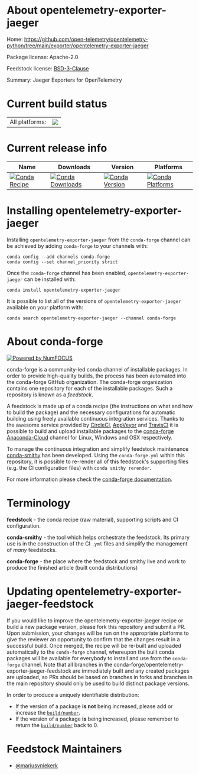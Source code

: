 About opentelemetry-exporter-jaeger
===================================

Home: https://github.com/open-telemetry/opentelemetry-python/tree/main/exporter/opentelemetry-exporter-jaeger

Package license: Apache-2.0

Feedstock license: [BSD-3-Clause](https://github.com/conda-forge/opentelemetry-exporter-jaeger-feedstock/blob/master/LICENSE.txt)

Summary: Jaeger Exporters for OpenTelemetry

Current build status
====================


<table><tr><td>All platforms:</td>
    <td>
      <a href="https://dev.azure.com/conda-forge/feedstock-builds/_build/latest?definitionId=13854&branchName=master">
        <img src="https://dev.azure.com/conda-forge/feedstock-builds/_apis/build/status/opentelemetry-exporter-jaeger-feedstock?branchName=master">
      </a>
    </td>
  </tr>
</table>

Current release info
====================

| Name | Downloads | Version | Platforms |
| --- | --- | --- | --- |
| [![Conda Recipe](https://img.shields.io/badge/recipe-opentelemetry--exporter--jaeger-green.svg)](https://anaconda.org/conda-forge/opentelemetry-exporter-jaeger) | [![Conda Downloads](https://img.shields.io/conda/dn/conda-forge/opentelemetry-exporter-jaeger.svg)](https://anaconda.org/conda-forge/opentelemetry-exporter-jaeger) | [![Conda Version](https://img.shields.io/conda/vn/conda-forge/opentelemetry-exporter-jaeger.svg)](https://anaconda.org/conda-forge/opentelemetry-exporter-jaeger) | [![Conda Platforms](https://img.shields.io/conda/pn/conda-forge/opentelemetry-exporter-jaeger.svg)](https://anaconda.org/conda-forge/opentelemetry-exporter-jaeger) |

Installing opentelemetry-exporter-jaeger
========================================

Installing `opentelemetry-exporter-jaeger` from the `conda-forge` channel can be achieved by adding `conda-forge` to your channels with:

```
conda config --add channels conda-forge
conda config --set channel_priority strict
```

Once the `conda-forge` channel has been enabled, `opentelemetry-exporter-jaeger` can be installed with:

```
conda install opentelemetry-exporter-jaeger
```

It is possible to list all of the versions of `opentelemetry-exporter-jaeger` available on your platform with:

```
conda search opentelemetry-exporter-jaeger --channel conda-forge
```


About conda-forge
=================

[![Powered by NumFOCUS](https://img.shields.io/badge/powered%20by-NumFOCUS-orange.svg?style=flat&colorA=E1523D&colorB=007D8A)](http://numfocus.org)

conda-forge is a community-led conda channel of installable packages.
In order to provide high-quality builds, the process has been automated into the
conda-forge GitHub organization. The conda-forge organization contains one repository
for each of the installable packages. Such a repository is known as a *feedstock*.

A feedstock is made up of a conda recipe (the instructions on what and how to build
the package) and the necessary configurations for automatic building using freely
available continuous integration services. Thanks to the awesome service provided by
[CircleCI](https://circleci.com/), [AppVeyor](https://www.appveyor.com/)
and [TravisCI](https://travis-ci.com/) it is possible to build and upload installable
packages to the [conda-forge](https://anaconda.org/conda-forge)
[Anaconda-Cloud](https://anaconda.org/) channel for Linux, Windows and OSX respectively.

To manage the continuous integration and simplify feedstock maintenance
[conda-smithy](https://github.com/conda-forge/conda-smithy) has been developed.
Using the ``conda-forge.yml`` within this repository, it is possible to re-render all of
this feedstock's supporting files (e.g. the CI configuration files) with ``conda smithy rerender``.

For more information please check the [conda-forge documentation](https://conda-forge.org/docs/).

Terminology
===========

**feedstock** - the conda recipe (raw material), supporting scripts and CI configuration.

**conda-smithy** - the tool which helps orchestrate the feedstock.
                   Its primary use is in the construction of the CI ``.yml`` files
                   and simplify the management of *many* feedstocks.

**conda-forge** - the place where the feedstock and smithy live and work to
                  produce the finished article (built conda distributions)


Updating opentelemetry-exporter-jaeger-feedstock
================================================

If you would like to improve the opentelemetry-exporter-jaeger recipe or build a new
package version, please fork this repository and submit a PR. Upon submission,
your changes will be run on the appropriate platforms to give the reviewer an
opportunity to confirm that the changes result in a successful build. Once
merged, the recipe will be re-built and uploaded automatically to the
`conda-forge` channel, whereupon the built conda packages will be available for
everybody to install and use from the `conda-forge` channel.
Note that all branches in the conda-forge/opentelemetry-exporter-jaeger-feedstock are
immediately built and any created packages are uploaded, so PRs should be based
on branches in forks and branches in the main repository should only be used to
build distinct package versions.

In order to produce a uniquely identifiable distribution:
 * If the version of a package **is not** being increased, please add or increase
   the [``build/number``](https://docs.conda.io/projects/conda-build/en/latest/resources/define-metadata.html#build-number-and-string).
 * If the version of a package **is** being increased, please remember to return
   the [``build/number``](https://docs.conda.io/projects/conda-build/en/latest/resources/define-metadata.html#build-number-and-string)
   back to 0.

Feedstock Maintainers
=====================

* [@mariusvniekerk](https://github.com/mariusvniekerk/)


<!-- dummy commit to enable rerendering -->

